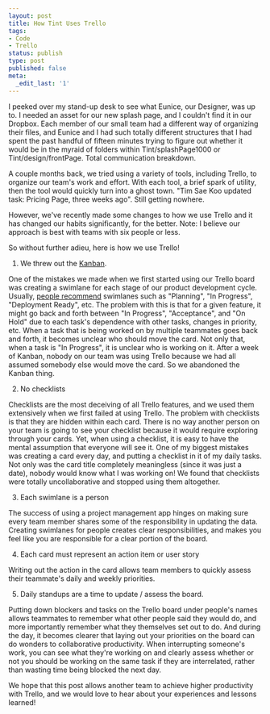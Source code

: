 ```yaml
---
layout: post
title: How Tint Uses Trello
tags:
- Code
- Trello
status: publish
type: post
published: false
meta:
  _edit_last: '1'
---
```


I peeked over my stand-up desk to see what Eunice, our Designer, was up to. I needed an asset for our new splash page, and I couldn't find it in our Dropbox. Each member of our small team had a different way of organizing their files, and Eunice and I had such totally different structures that I had spent the past handful of fifteen minutes trying to figure out whether it would be in the myraid of folders within Tint/splashPage1000 or Tint/design/frontPage. Total communication breakdown.

A couple months back, we tried using a variety of tools, including Trello, to organize our team's work and effort. With each tool, a brief spark of utility, then the tool would quickly turn into a ghost town. "Tim Sae Koo updated task: Pricing Page, three weeks ago". Still getting nowhere.

However, we've recently made some changes to how we use Trello and it has changed our habits significantly, for the better. Note: I believe our approach is best with teams with six people or less.

So without further adieu, here is how we use Trello!

1. We threw out the [Kanban](http://en.wikipedia.org/wiki/Kanban).

One of the mistakes we made when we first started using our Trello board was creating a swimlane for each stage of our product development cycle. Usually, [people recommend](http://www.optify.net/marketing-technology/how-optify-uses-trello-for-kanban) swimlanes such as "Planning", "In Progress", "Deployment Ready", etc. The problem with this is that for a given feature, it might go back and forth between "In Progress", "Acceptance", and "On Hold" due to each task's dependence with other tasks, changes in priority, etc. When a task that is being worked on by multiple teammates goes back and forth, it becomes unclear who should move the card. Not only that, when a task is "In Progress", it is unclear who is working on it. After a week of Kanban, nobody on our team was using Trello because we had all assumed somebody else would move the card. So we abandoned the Kanban thing.

2. No checklists

Checklists are the most deceiving of all Trello features, and we used them extensively when we first failed at using Trello. The problem with checklists is that they are hidden within each card. There is no way another person on your team is going to see your checklist because it would require exploring through your cards. Yet, when using a checklist, it is easy to have the mental assumption that everyone will see it. One of my biggest mistakes was creating a card every day, and putting a checklist in it of my daily tasks. Not only was the card title completely meaningless (since it was just a date), nobody would know what I was working on! We found that checklists were totally uncollaborative and stopped using them altogether.

3. Each swimlane is a person

The success of using a project management app hinges on making sure every team member shares some of the responsibility in updating the data. Creating swimlanes for people creates clear responsibilities, and makes you feel like you are responsible for a clear portion of the board.

4. Each card must represent an action item or user story

Writing out the action in the card allows team members to quickly assess their teammate's daily and weekly priorities.

5. Daily standups are a time to update / assess the board.

Putting down blockers and tasks on the Trello board under people's names allows teammates to remember what other people said they would do, and more importantly remember what they themselves set out to do. And during the day, it becomes clearer that laying out your priorities on the board can do wonders to collaborative productivity. When interrupting someone's work, you can see what they're working on and clearly assess whether or not you should be working on the same task if they are interrelated, rather than wasting time being blocked the next day.

We hope that this post allows another team to achieve higher productivity with Trello, and we would love to hear about your experiences and lessons learned!
